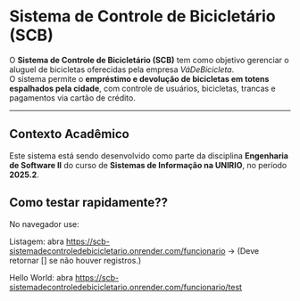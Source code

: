 # Sistema de Controle de Bicicletário (SCB)

O **Sistema de Controle de Bicicletário (SCB)** tem como objetivo gerenciar o aluguel de bicicletas oferecidas pela empresa *VáDeBicicleta*.  
O sistema permite o **empréstimo e devolução de bicicletas em totens espalhados pela cidade**, com controle de usuários, bicicletas, trancas e pagamentos via cartão de crédito.

---

## Contexto Acadêmico

Este sistema está sendo desenvolvido como parte da disciplina **Engenharia de Software II** do curso de **Sistemas de Informação na UNIRIO**, no período **2025.2**.  

## Como testar rapidamente??

No navegador use: 

Listagem: abra https://scb-sistemadecontroledebicicletario.onrender.com/funcionario -> (Deve retornar [] se não houver registros.)

Hello World: abra https://scb-sistemadecontroledebicicletario.onrender.com/funcionario/test 
